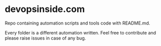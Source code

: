# devopsinside.com
Repo containing automation scripts and tools code with README.md.

Every folder is a different automation written. Feel free to contribute and please raise issues in case of any bug.
